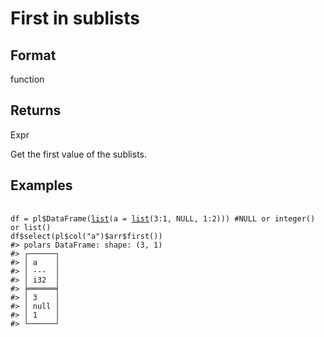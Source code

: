 # First in sublists

## Format

function

## Returns

Expr

Get the first value of the sublists.

## Examples

<pre class='r-example'> <code> <span class='r-in'><span></span></span>
<span class='r-in'><span><span class='va'>df</span> <span class='op'>=</span> <span class='va'>pl</span><span class='op'>$</span><span class='fu'>DataFrame</span><span class='op'>(</span><span class='fu'><a href='https://rdrr.io/r/base/list.html'>list</a></span><span class='op'>(</span>a <span class='op'>=</span> <span class='fu'><a href='https://rdrr.io/r/base/list.html'>list</a></span><span class='op'>(</span><span class='fl'>3</span><span class='op'>:</span><span class='fl'>1</span>, <span class='cn'>NULL</span>, <span class='fl'>1</span><span class='op'>:</span><span class='fl'>2</span><span class='op'>)</span><span class='op'>)</span><span class='op'>)</span> <span class='co'>#NULL or integer() or list()</span></span></span>
<span class='r-in'><span><span class='va'>df</span><span class='op'>$</span><span class='fu'>select</span><span class='op'>(</span><span class='va'>pl</span><span class='op'>$</span><span class='fu'>col</span><span class='op'>(</span><span class='st'>"a"</span><span class='op'>)</span><span class='op'>$</span><span class='va'>arr</span><span class='op'>$</span><span class='fu'>first</span><span class='op'>(</span><span class='op'>)</span><span class='op'>)</span></span></span>
<span class='r-out co'><span class='r-pr'>#&gt;</span> polars DataFrame: shape: (3, 1)</span>
<span class='r-out co'><span class='r-pr'>#&gt;</span> ┌──────┐</span>
<span class='r-out co'><span class='r-pr'>#&gt;</span> │ a    │</span>
<span class='r-out co'><span class='r-pr'>#&gt;</span> │ ---  │</span>
<span class='r-out co'><span class='r-pr'>#&gt;</span> │ i32  │</span>
<span class='r-out co'><span class='r-pr'>#&gt;</span> ╞══════╡</span>
<span class='r-out co'><span class='r-pr'>#&gt;</span> │ 3    │</span>
<span class='r-out co'><span class='r-pr'>#&gt;</span> │ null │</span>
<span class='r-out co'><span class='r-pr'>#&gt;</span> │ 1    │</span>
<span class='r-out co'><span class='r-pr'>#&gt;</span> └──────┘</span>
 </code></pre>